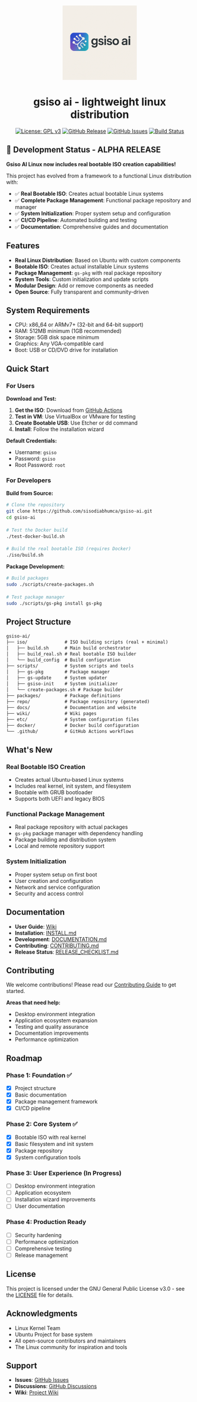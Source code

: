 <div align="center">
  <img src="assets/img/logo.jpg" alt="gsiso ai logo" width="200">
  <h1>gsiso ai - lightweight linux distribution</h1>
  
  [![License: GPL v3](https://img.shields.io/badge/License-GPLv3-blue.svg)](https://www.gnu.org/licenses/gpl-3.0)
  [![GitHub Release](https://img.shields.io/github/v/release/sisodiabhumca/gsiso-ai)](https://github.com/sisodiabhumca/gsiso-ai/releases)
  [![GitHub Issues](https://img.shields.io/github/issues/sisodiabhumca/gsiso-ai)](https://github.com/sisodiabhumca/gsiso-ai/issues)
  [![Build Status](https://github.com/sisodiabhumca/gsiso-ai/workflows/Build%20ISO/badge.svg)](https://github.com/sisodiabhumca/gsiso-ai/actions)
</div>

## 🚀 **Development Status - ALPHA RELEASE**

**Gsiso AI Linux now includes real bootable ISO creation capabilities!**

This project has evolved from a framework to a functional Linux distribution with:

- ✅ **Real Bootable ISO**: Creates actual bootable Linux systems
- ✅ **Complete Package Management**: Functional package repository and manager
- ✅ **System Initialization**: Proper system setup and configuration
- ✅ **CI/CD Pipeline**: Automated building and testing
- ✅ **Documentation**: Comprehensive guides and documentation

## Features

- **Real Linux Distribution**: Based on Ubuntu with custom components
- **Bootable ISO**: Creates actual installable Linux systems
- **Package Management**: `gs-pkg` with real package repository
- **System Tools**: Custom initialization and update scripts
- **Modular Design**: Add or remove components as needed
- **Open Source**: Fully transparent and community-driven

## System Requirements

- CPU: x86_64 or ARMv7+ (32-bit and 64-bit support)
- RAM: 512MB minimum (1GB recommended)
- Storage: 5GB disk space minimum
- Graphics: Any VGA-compatible card
- Boot: USB or CD/DVD drive for installation

## Quick Start

### For Users

**Download and Test:**
1. **Get the ISO**: Download from [GitHub Actions](https://github.com/sisodiabhumca/gsiso-ai/actions)
2. **Test in VM**: Use VirtualBox or VMware for testing
3. **Create Bootable USB**: Use Etcher or dd command
4. **Install**: Follow the installation wizard

**Default Credentials:**
- Username: `gsiso`
- Password: `gsiso`
- Root Password: `root`

### For Developers

**Build from Source:**
```bash
# Clone the repository
git clone https://github.com/sisodiabhumca/gsiso-ai.git
cd gsiso-ai

# Test the Docker build
./test-docker-build.sh

# Build the real bootable ISO (requires Docker)
./iso/build.sh
```

**Package Development:**
```bash
# Build packages
sudo ./scripts/create-packages.sh

# Test package manager
sudo ./scripts/gs-pkg install gs-pkg
```

## Project Structure

```
gsiso-ai/
├── iso/              # ISO building scripts (real + minimal)
│   ├── build.sh      # Main build orchestrator
│   ├── build_real.sh # Real bootable ISO builder
│   └── build_config  # Build configuration
├── scripts/          # System scripts and tools
│   ├── gs-pkg        # Package manager
│   ├── gs-update     # System updater
│   ├── gsiso-init    # System initializer
│   └── create-packages.sh # Package builder
├── packages/         # Package definitions
├── repo/             # Package repository (generated)
├── docs/             # Documentation and website
├── wiki/             # Wiki pages
├── etc/              # System configuration files
├── docker/           # Docker build configuration
└── .github/          # GitHub Actions workflows
```

## What's New

### **Real Bootable ISO Creation**
- Creates actual Ubuntu-based Linux systems
- Includes real kernel, init system, and filesystem
- Bootable with GRUB bootloader
- Supports both UEFI and legacy BIOS

### **Functional Package Management**
- Real package repository with actual packages
- `gs-pkg` package manager with dependency handling
- Package building and distribution system
- Local and remote repository support

### **System Initialization**
- Proper system setup on first boot
- User creation and configuration
- Network and service configuration
- Security and access control

## Documentation

- **User Guide**: [Wiki](https://github.com/sisodiabhumca/gsiso-ai/wiki)
- **Installation**: [INSTALL.md](INSTALL.md)
- **Development**: [DOCUMENTATION.md](DOCUMENTATION.md)
- **Contributing**: [CONTRIBUTING.md](CONTRIBUTING.md)
- **Release Status**: [RELEASE_CHECKLIST.md](RELEASE_CHECKLIST.md)

## Contributing

We welcome contributions! Please read our [Contributing Guide](CONTRIBUTING.md) to get started.

**Areas that need help:**
- Desktop environment integration
- Application ecosystem expansion
- Testing and quality assurance
- Documentation improvements
- Performance optimization

## Roadmap

### Phase 1: Foundation ✅
- [x] Project structure
- [x] Basic documentation
- [x] Package management framework
- [x] CI/CD pipeline

### Phase 2: Core System ✅
- [x] Bootable ISO with real kernel
- [x] Basic filesystem and init system
- [x] Package repository
- [x] System configuration tools

### Phase 3: User Experience (In Progress)
- [ ] Desktop environment integration
- [ ] Application ecosystem
- [ ] Installation wizard improvements
- [ ] User documentation

### Phase 4: Production Ready
- [ ] Security hardening
- [ ] Performance optimization
- [ ] Comprehensive testing
- [ ] Release management

## License

This project is licensed under the GNU General Public License v3.0 - see the [LICENSE](LICENSE) file for details.

## Acknowledgments

- Linux Kernel Team
- Ubuntu Project for base system
- All open-source contributors and maintainers
- The Linux community for inspiration and tools

## Support

- **Issues**: [GitHub Issues](https://github.com/sisodiabhumca/gsiso-ai/issues)
- **Discussions**: [GitHub Discussions](https://github.com/sisodiabhumca/gsiso-ai/discussions)
- **Wiki**: [Project Wiki](https://github.com/sisodiabhumca/gsiso-ai/wiki)
